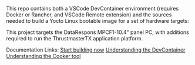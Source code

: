 This repo contains both a VSCode DevContainer environment (requires Docker or Rancher, and VSCode Remote extension) and the sources needed to build a Yocto Linux bootable image for a set of hardware targets:

This project targets the DataRespons MPCF1-10.4" panel PC, with additions required to run the ThrustmasterTX application platform.

Documentation Links:
[Start building now](docs/01-QuickStart.md)
[Understanding the DevContainer](docs/01-Devcontainer.md)
[Understanding the Cooker tool](docs/02-Cooker.md)